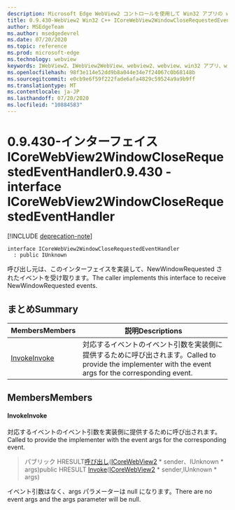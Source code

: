```yaml
---
description: Microsoft Edge WebView2 コントロールを使用して Win32 アプリの web コンテンツをホストする
title: 0.9.430-WebView2 Win32 C++ ICoreWebView2WindowCloseRequestedEventHandler
author: MSEdgeTeam
ms.author: msedgedevrel
ms.date: 07/20/2020
ms.topic: reference
ms.prod: microsoft-edge
ms.technology: webview
keywords: IWebView2、IWebView2WebView、webview2、webview、win32 アプリ、win32、edge、ICoreWebView2、ICoreWebView2Host、browser control、edge html
ms.openlocfilehash: 98f3e114e52dd9b8a044e34e7f24067c0b68148b
ms.sourcegitcommit: e0cb9e6f59f222fade6afa4829c59524a9a9b9ff
ms.translationtype: MT
ms.contentlocale: ja-JP
ms.lasthandoff: 07/20/2020
ms.locfileid: "10884583"
---
```

# <span data-ttu-id="11faf-104">0.9.430-インターフェイス ICoreWebView2WindowCloseRequestedEventHandler</span><span class="sxs-lookup"><span data-stu-id="11faf-104">0.9.430 - interface ICoreWebView2WindowCloseRequestedEventHandler</span></span> 

[!INCLUDE [deprecation-note](../../includes/deprecation-note.md)]

```
interface ICoreWebView2WindowCloseRequestedEventHandler
  : public IUnknown
```

<span data-ttu-id="11faf-105">呼び出し元は、このインターフェイスを実装して、NewWindowRequested されたイベントを受け取ります。</span><span class="sxs-lookup"><span data-stu-id="11faf-105">The caller implements this interface to receive NewWindowRequested events.</span></span>

## <span data-ttu-id="11faf-106">まとめ</span><span class="sxs-lookup"><span data-stu-id="11faf-106">Summary</span></span>

 <span data-ttu-id="11faf-107">Members</span><span class="sxs-lookup"><span data-stu-id="11faf-107">Members</span></span>                        | <span data-ttu-id="11faf-108">説明</span><span class="sxs-lookup"><span data-stu-id="11faf-108">Descriptions</span></span>
--------------------------------|---------------------------------------------
[<span data-ttu-id="11faf-109">Invoke</span><span class="sxs-lookup"><span data-stu-id="11faf-109">Invoke</span></span>](#invoke) | <span data-ttu-id="11faf-110">対応するイベントのイベント引数を実装側に提供するために呼び出されます。</span><span class="sxs-lookup"><span data-stu-id="11faf-110">Called to provide the implementer with the event args for the corresponding event.</span></span>

## <span data-ttu-id="11faf-111">Members</span><span class="sxs-lookup"><span data-stu-id="11faf-111">Members</span></span>

#### <span data-ttu-id="11faf-112">Invoke</span><span class="sxs-lookup"><span data-stu-id="11faf-112">Invoke</span></span> 

<span data-ttu-id="11faf-113">対応するイベントのイベント引数を実装側に提供するために呼び出されます。</span><span class="sxs-lookup"><span data-stu-id="11faf-113">Called to provide the implementer with the event args for the corresponding event.</span></span>

> <span data-ttu-id="11faf-114">パブリック HRESULT[呼び出し](#invoke)([ICoreWebView2](ICoreWebView2.md) \* sender、IUnknown \* args)</span><span class="sxs-lookup"><span data-stu-id="11faf-114">public HRESULT [Invoke](#invoke)([ICoreWebView2](ICoreWebView2.md) \* sender,IUnknown \* args)</span></span>

<span data-ttu-id="11faf-115">イベント引数はなく、args パラメーターは null になります。</span><span class="sxs-lookup"><span data-stu-id="11faf-115">There are no event args and the args parameter will be null.</span></span>


